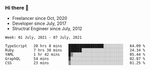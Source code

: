 ### Hi there 👋

- Freelancer since Oct, 2020
- Developer since July, 2017
- Structral Engineer since July, 2012

<!--START_SECTION:waka-->
```text
Week: 01 July, 2021 - 07 July, 2021

TypeScript   20 hrs 8 mins   ████████████████░░░░░░░░░   64.09 % 
Ruby         7 hrs 38 mins   ██████░░░░░░░░░░░░░░░░░░░   24.34 % 
YAML         1 hr 42 mins    █▒░░░░░░░░░░░░░░░░░░░░░░░   05.44 % 
GraphQL      54 mins         ▓░░░░░░░░░░░░░░░░░░░░░░░░   02.87 % 
CSS          23 mins         ▒░░░░░░░░░░░░░░░░░░░░░░░░   01.25 % 
```
<!--END_SECTION:waka-->

